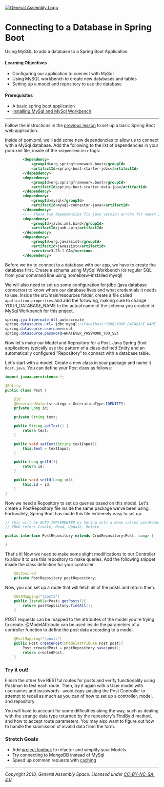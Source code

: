 [![General Assembly Logo](https://camo.githubusercontent.com/1a91b05b8f4d44b5bbfb83abac2b0996d8e26c92/687474703a2f2f692e696d6775722e636f6d2f6b6538555354712e706e67)](https://generalassemb.ly)

# Connecting to a Database in Spring Boot

Using MySQL to add a database to a Spring Boot Application

#### Learning Objectives

- Configuring our application to connect with MySql
- Using MySQL workbench to create new databases and tables
- Setting up a model and repository to use the database

#### Prerequisites

- A basic spring boot application
- [Installing MySql and MySql Workbench](./Installing-MySql-Workbench.md)

---

Follow the instructions in the [previous lesson](../starting-a-boot-project) to set up a basic Spring Boot web application.

Inside of pom.xml, we'll add some new dependencies to allow us to connect with a MySql database. Add the following to the list of dependencies in your pom.xml file, inside of the `<dependencies>` tags:
```xml
        <dependency>
            <groupId>org.springframework.boot</groupId>
            <artifactId>spring-boot-starter-jdbc</artifactId>
        </dependency>
        <dependency>
            <groupId>org.springframework.boot</groupId>
            <artifactId>spring-boot-starter-data-jpa</artifactId>
        </dependency>
        <dependency>
            <groupId>mysql</groupId>
            <artifactId>mysql-connector-java</artifactId>
        </dependency>
        <!-- These two dependencies fix java version errors for newer Java -->
        <dependency>
            <groupId>javax.xml.bind</groupId>
            <artifactId>jaxb-api</artifactId>
        </dependency>
        <dependency>
            <groupId>org.javassist</groupId>
            <artifactId>javassist</artifactId>
            <version>3.23.1-GA</version>
        </dependency>
```
Before we try to connect to a database with our app, we have to create the database first. Create a schema using MySql Workbench (or regular SQL from your command line using homebrew-installed mysql)

We will also need to set up some configuration for jdbc (java database connector) to know where our database lives and what credentials it needs to use. Inside the src/main/resources folder, create a file called `application.properties` and add the following, making sure to change YOUR_DATABASE_NAME to the actual name of the schema you created in MySql Workbench for this project.
```java
spring.jpa.hibernate.dll-auto=create
spring.datasource.url= jdbc:mysql://localhost:3306/YOUR_DATABASE_NAME
spring.datasource.username=root
spring.datasource.password=WHATEVER_PASSWORD_YOU_SET

```

Now let's make our Model and Repository for a Post. Java Spring Boot applications typically use the pattern of a class-defined Entity and an automatically configured "Repository" to connect with a database table.

Let's start with a model. Create a new class in your package and name it `Post.java`. You can define your Post class as follows:

```java
import javax.persistence.*;

@Entity
public class Post {

    @Id
    @GeneratedValue(strategy = GenerationType.IDENTITY)
    private Long id;

    private String text;

    public String getText() {
        return text;
    }

    public void setText(String textInput){
        this.text = textInput;
    }

    public Long getId(){
        return id;
    }

    public void setId(Long id){
        this.id = id;
    }
}
```

Now we need a Repository to set up queries based on this model. Let's create a PostRepository file inside the same package we've been using. Fortunately, Spring Boot has made this file extremely easy to set up:

```java
// This will be AUTO IMPLEMENTED by Spring into a Bean called postRepository
// CRUD refers Create, Read, Update, Delete

public interface PostRepository extends CrudRepository<Post, Long> {

}
```

That's it! Now we need to make some slight modifications to our Controller to allow it to use this repository to make queries. Add the following snippet inside the class definition for your controller.

```java
    @Autowired
    private PostRepository postRepository;
```

Now, you can set up a route that will fetch all of the posts and return them.

```java
    @GetMapping("/posts")
    public Iterable<Post> getPosts(){
        return postRepository.findAll();
    }
```

POST requests can be mapped to the attributes of the model you're trying to create. @ModelAttribute can be used inside the parameters of a controller function to define the post data according to a model.

```java
    @PostMapping("/posts")
    public Post createPost(@ModelAttribute Post post){
        Post createdPost = postRepository.save(post);
        return createdPost;
    }
```

### Try it out!

Finish the other five RESTful routes for posts and verify functionality using Postman to test each route. Then, try it again with a User model with usernames and passwords- avoid copy-pasting the Post Controller to attempt to recall as much as you can of how to set up a controller, model, and repository. 

You will have to account for some difficulties along the way, such as dealing with the strange data type returned by the repository's FindById method, and how to accept route parameters. You may also want to figure out how to handle the submission of invalid data from the form.


### Stretch Goals

- Add [project lombok](https://projectlombok.org/) to refactor and simplify your Models
- Try connecting to MongoDB instead of MySql
- Speed up common requests with [caching](https://spring.io/guides/gs/caching/)

---

*Copyright 2018, General Assembly Space. Licensed under [CC-BY-NC-SA, 4.0](https://creativecommons.org/licenses/by-nc-sa/4.0/)*